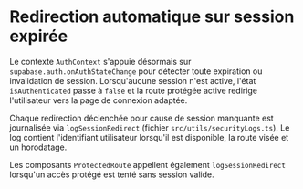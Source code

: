 # Redirection automatique sur session expirée

Le contexte `AuthContext` s'appuie désormais sur `supabase.auth.onAuthStateChange` pour détecter toute expiration ou invalidation de session. Lorsqu'aucune session n'est active, l'état `isAuthenticated` passe à `false` et la route protégée active redirige l'utilisateur vers la page de connexion adaptée.

Chaque redirection déclenchée pour cause de session manquante est journalisée via `logSessionRedirect` (fichier `src/utils/securityLogs.ts`). Le log contient l'identifiant utilisateur lorsqu'il est disponible, la route visée et un horodatage.

Les composants `ProtectedRoute` appellent également `logSessionRedirect` lorsqu'un accès protégé est tenté sans session valide.
